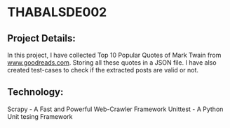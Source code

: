 # THABALSDE002

## Project Details:
In this project, I have collected Top 10 Popular Quotes of Mark Twain from www.goodreads.com. Storing all these quotes in a JSON file. I have also created test-cases to check if the extracted posts are valid or not. 

## Technology:
Scrapy - A Fast and Powerful Web-Crawler Framework
Unittest - A Python Unit tesing Framework
